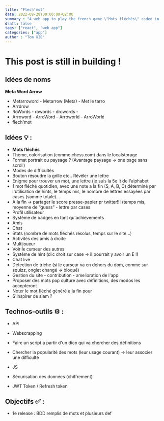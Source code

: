 ```yaml
---
title: "Flech'mot"
date: 2022-09-28T00:00:00+02:00
summary : "A web app to play the french game \"Mots fléchés\" coded in React"
draft: false
tags: ["react", "web app"]
categories: ["app"]
author : "Tom XIE"
---
```


# This post is still in building !

## Idées de noms

**Meta Word Arrow**

* Metarroword - Metarrow (Meta) - Met le tarro
* Arrdrow
* RoWords - rowords - drowords - 
* Arroword - ArroWord - Arroworld - ArroWorld
* flech'mot

## Idées 💡 :

* **Mots fléchés**
* Thème, colorisation (comme chess.com) dans le localstorage
* Format portrait ou paysage ? (Avantage paysage → one page sans scroll)
* Modes de difficultés
* Bouton résoudre la grille etc.. Révéler une lettre
* Enigme pour trouver un mot, une lettre (je suis la 5e lt de l'alphabet
* 1 mot fléché quotidien, avec une note a la fin (S, A, B, C) déterminé par l'utilisation de hints, le temps mis, le nombre de lettres essayées par cases (somme totale)...
* A la fin → partager le score presse-papier pr twitter!!! (temps mis, moyenne de “guess” - lettre par cases
* Profil utilisateur
* Système de badges en tant qu'achievements
* Amis
* Chat
* Stats (nombre de mots fléchés résolus, temps sur le site…)
* Activités des amis à droite
* Multijoueur
* Voir le curseur des autres
* Système de hint (clic droit sur case → il pourrait y avoir un E !)
* Chat live
* Détection de triche (si le curseur va en dehors du dom, comme sur squizz, onglet changé → bloqué)
* Gestion du site - contribution - amelioration de l'app
* Proposer des mots pop culture avec définitions, des modos les accepteront
* Noter le mot fléché généré à la fin pour
* S'inspirer de slam ?

## Technos-outils ⚙ :

* API
* Webscrapping
* Faire un script a partir d'un dico qui va chercher des définitions

* Chercher la popularité des mots (leur usage courant) → leur associer une difficulté
* JS
* Sécurisation des données (chiffrement) 
* JWT Token / Refresh token

## Objectifs ✅ :

* 1e release : BDD remplis de mots et plusieurs def

